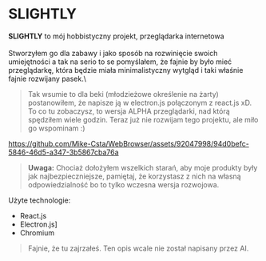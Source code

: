 # SLIGHTLY

 **SLIGHTLY** to mój hobbistyczny projekt, przeglądarka internetowa\
 \
 Stworzyłem go dla zabawy i jako sposób na rozwinięcie swoich umiejętności a tak na serio to se pomyślałem, że fajnie by było mieć przeglądarkę, która będzie miała minimalistyczny wytgląd i taki właśnie fajnie rozwijany pasek.\
>  Tak wsumie to dla beki (młodzieżowe określenie na żarty) postanowiłem, że napisze ją w electron.js połączonym z react.js xD. To co tu zobaczysz, to wersja ALPHA przeglądarki, nad którą spędziłem wiele godzin. Teraz już nie rozwijam tego projektu, ale miło go wspominam :)


https://github.com/Mike-Csta/WebBrowser/assets/92047998/94d0befc-5846-46d5-a347-3b5867cba76a


> **Uwaga:** Chociaż dołożyłem wszelkich starań, aby moje produkty były jak najbezpieczniejsze, pamiętaj, że korzystasz z nich na własną odpowiedzialność bo to tylko wczesna wersja rozwojowa.

Użyte technologie:
- React.js
- Electron.js]
- Chromium
> Fajnie, że tu zajrzałeś. Ten opis wcale nie został napisany przez AI.
